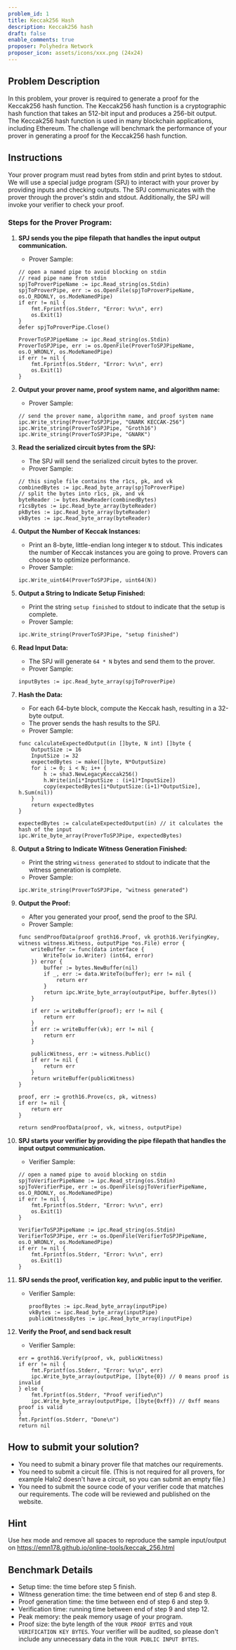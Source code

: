 ```yaml
---
problem_id: 1
title: Keccak256 Hash 
description: Keccak256 hash
draft: false
enable_comments: true
proposer: Polyhedra Network
proposer_icon: assets/icons/xxx.png (24x24)
---
```


## Problem Description

In this problem, your prover is required to generate a proof for the Keccak256 hash function. The Keccak256 hash function is a cryptographic hash function that takes an 512-bit input and produces a 256-bit output. The Keccak256 hash function is used in many blockchain applications, including Ethereum. The challenge will benchmark the performance of your prover in generating a proof for the Keccak256 hash function.

## Instructions

Your prover program must read bytes from stdin and print bytes to stdout. We will use a special judge program (SPJ) to interact with your prover by providing inputs and checking outputs. The SPJ communicates with the prover through the prover's stdin and stdout. Additionally, the SPJ will invoke your verifier to check your proof.

### Steps for the Prover Program:
1. **SPJ sends you the pipe filepath that handles the input output communication.**
    - Prover Sample:
    ```golang
    // open a named pipe to avoid blocking on stdin
	// read pipe name from stdin
	spjToProverPipeName := ipc.Read_string(os.Stdin)
	spjToProverPipe, err := os.OpenFile(spjToProverPipeName, os.O_RDONLY, os.ModeNamedPipe)
	if err != nil {
		fmt.Fprintf(os.Stderr, "Error: %v\n", err)
		os.Exit(1)
	}
	defer spjToProverPipe.Close()

	ProverToSPJPipeName := ipc.Read_string(os.Stdin)
	ProverToSPJPipe, err := os.OpenFile(ProverToSPJPipeName, os.O_WRONLY, os.ModeNamedPipe)
	if err != nil {
		fmt.Fprintf(os.Stderr, "Error: %v\n", err)
		os.Exit(1)
	}
    ```
2. **Output your prover name, proof system name, and algorithm name:**
    - Prover Sample:
    ```golang
    // send the prover name, algorithm name, and proof system name
    ipc.Write_string(ProverToSPJPipe, "GNARK KECCAK-256")
    ipc.Write_string(ProverToSPJPipe, "Groth16")
    ipc.Write_string(ProverToSPJPipe, "GNARK")
    ```

3. **Read the serialized circuit bytes from the SPJ:**
    - The SPJ will send the serialized circuit bytes to the prover.
    - Prover Sample:
    ```golang
    // this single file contains the r1cs, pk, and vk
	combinedBytes := ipc.Read_byte_array(spjToProverPipe) 
	// split the bytes into r1cs, pk, and vk
	byteReader := bytes.NewReader(combinedBytes)
	r1csBytes := ipc.Read_byte_array(byteReader)
	pkBytes := ipc.Read_byte_array(byteReader)
	vkBytes := ipc.Read_byte_array(byteReader)
    ```

4. **Output the Number of Keccak Instances:**
   - Print an 8-byte, little-endian long integer `N` to stdout. This indicates the number of Keccak instances you are going to prove. Provers can choose `N` to optimize performance.
   - Prover Sample:
   ```golang
   ipc.Write_uint64(ProverToSPJPipe, uint64(N))
   ```

5. **Output a String to Indicate Setup Finished:**
   - Print the string `setup finished` to stdout to indicate that the setup is complete.
   - Prover Sample:
   ```golang
   ipc.Write_string(ProverToSPJPipe, "setup finished")
   ```

6. **Read Input Data:**
   - The SPJ will generate `64 * N` bytes and send them to the prover.
    - Prover Sample:
    ```golang
    inputBytes := ipc.Read_byte_array(spjToProverPipe)
    ```

7. **Hash the Data:**
   - For each 64-byte block, compute the Keccak hash, resulting in a 32-byte output.
   - The prover sends the hash results to the SPJ.
    - Prover Sample:
    ```golang
    func calculateExpectedOutput(in []byte, N int) []byte {
        OutputSize := 16
        InputSize := 32
        expectedBytes := make([]byte, N*OutputSize)
        for i := 0; i < N; i++ {
            h := sha3.NewLegacyKeccak256()
            h.Write(in[i*InputSize : (i+1)*InputSize])
            copy(expectedBytes[i*OutputSize:(i+1)*OutputSize], h.Sum(nil))
        }
        return expectedBytes
    }
    ```
    ```golang
    expectedBytes := calculateExpectedOutput(in) // it calculates the hash of the input
	ipc.Write_byte_array(ProverToSPJPipe, expectedBytes)
    ```

8. **Output a String to Indicate Witness Generation Finished:**
   - Print the string `witness generated` to stdout to indicate that the witness generation is complete.
   - Prover Sample:
   ```golang
   ipc.Write_string(ProverToSPJPipe, "witness generated")
   ```

9. **Output the Proof:**
   - After you generated your proof, send the proof to the SPJ.
    - Prover Sample:
    ```golang
    func sendProofData(proof groth16.Proof, vk groth16.VerifyingKey, witness witness.Witness, outputPipe *os.File) error {
        writeBuffer := func(data interface {
            WriteTo(w io.Writer) (int64, error)
        }) error {
            buffer := bytes.NewBuffer(nil)
            if _, err := data.WriteTo(buffer); err != nil {
                return err
            }
            return ipc.Write_byte_array(outputPipe, buffer.Bytes())
        }

        if err := writeBuffer(proof); err != nil {
            return err
        }
        if err := writeBuffer(vk); err != nil {
            return err
        }

        publicWitness, err := witness.Public()
        if err != nil {
            return err
        }
        return writeBuffer(publicWitness)
    }
    ```
    ```golang
    proof, err := groth16.Prove(cs, pk, witness)
	if err != nil {
		return err
	}

	return sendProofData(proof, vk, witness, outputPipe)
    ```
  10. **SPJ starts your verifier by providing the pipe filepath that handles the input output communication.**
        - Verifier Sample:
        ```golang
        // open a named pipe to avoid blocking on stdin
        spjToVerifierPipeName := ipc.Read_string(os.Stdin)
        spjToVerifierPipe, err := os.OpenFile(spjToVerifierPipeName, os.O_RDONLY, os.ModeNamedPipe)
        if err != nil {
            fmt.Fprintf(os.Stderr, "Error: %v\n", err)
            os.Exit(1)
        }

        VerifierToSPJPipeName := ipc.Read_string(os.Stdin)
        VerifierToSPJPipe, err := os.OpenFile(VerifierToSPJPipeName, os.O_WRONLY, os.ModeNamedPipe)
        if err != nil {
            fmt.Fprintf(os.Stderr, "Error: %v\n", err)
            os.Exit(1)
        }
        ```
  11. **SPJ sends the proof, verification key, and public input to the verifier.**
        - Verifier Sample:
            ```golang
            proofBytes := ipc.Read_byte_array(inputPipe)
            vkBytes := ipc.Read_byte_array(inputPipe)
            publicWitnessBytes := ipc.Read_byte_array(inputPipe)
            ```
  12. **Verify the Proof, and send back result**
        - Verifier Sample:
        ```golang
        err = groth16.Verify(proof, vk, publicWitness)
        if err != nil {
            fmt.Fprintf(os.Stderr, "Error: %v\n", err)
            ipc.Write_byte_array(outputPipe, []byte{0}) // 0 means proof is invalid
        } else {
            fmt.Fprintf(os.Stderr, "Proof verified\n")
            ipc.Write_byte_array(outputPipe, []byte{0xff}) // 0xff means proof is valid
        }
        fmt.Fprintf(os.Stderr, "Done\n")
        return nil
        ```

## How to submit your solution?
- You need to submit a binary prover file that matches our requirements.
- You need to submit a circuit file. (This is not required for all provers, for example Halo2 doesn't have a circuit, so you can submit an empty file.)
- You need to submit the source code of your verifier code that matches our requirements. The code will be reviewed and published on the website.

## Hint
Use hex mode and remove all spaces to reproduce the sample input/output on https://emn178.github.io/online-tools/keccak_256.html

## Benchmark Details
- Setup time: the time before step 5 finish.
- Witness generation time: the time between end of step 6 and step 8.
- Proof generation time: the time between end of step 6 and step 9.
- Verification time: running time between end of step 9 and step 12.
- Peak memory: the peak memory usage of your program.
- Proof size: the byte length of the `YOUR PROOF BYTES` and `YOUR VERIFICATION KEY BYTES`. Your verifier will be audited, so please don't include any unnecessary data in the `YOUR PUBLIC INPUT BYTES`.
